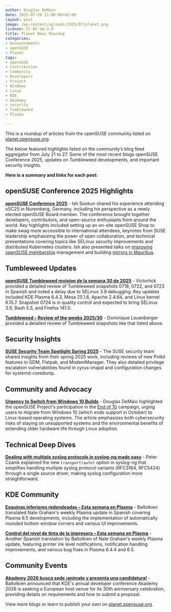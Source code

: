 ```yaml
---
author: Douglas DeMaio 
date: 2025-07-28 11:00:00+02:00
layout: post
image: /wp-content/uploads/2025/07/planet.png
license: CC-BY-SA-3.0
title: Planet News Roundup
categories:
- Announcements
- openSUSE
- Planet
tags:
- openSUSE
- Contribution
- Community
- Developers
- Project
- Windows
- Linux 
- KDE
- Akademy
- security
- Tumbleweed
- Plasma

---
```


This is a roundup of articles from the openSUSE community listed on [planet.opensuse.org](https://planet.opensuse.org). 

The below featured highlights listed on the community’s blog feed aggregator from July 21 to 27. Some of the most recent blogs openSUSE Conference 2025, updates on Tumbleweed developments, and important security insights.

**Here is a summary and links for each post:**

## openSUSE Conference 2025 Highlights

**[openSUSE Conference 2025](https://sysadmin-journal.com/opensuse-conference-2025/)** - Ish Sookun shared his experience attending oSC25 in Nuremberg, Germany, including his perspective as a newly elected openSUSE Board member. The conference brought together developers, contributors, and open-source enthusiasts from around the world. Key highlights included setting up an on-site openSUSE Shop to make swag more accessible to international attendees, keynotes from SUSE leadership emphasizing the power of open collaboration, and technical presentations covering topics like SELinux security improvements and distributed Kubernetes clusters. Ish also presented talks on [improving openSUSE membership](https://youtu.be/iScuu8KjwaA?si=i35AsfesFai-a__2) management and building [mirrors in Mauritius](https://youtu.be/EI1nI3bSYDA?si=vo7cx5g1v1Ei6Z28).

## Tumbleweed Updates

**[openSUSE Tumbleweed revision de la semana 30 de 2025](https://victorhckinthefreeworld.com/2025/07/25/opensuse-tumbleweed-revision-de-la-semana-30-de-2025/)** - Victorhck provided a detailed review of Tumbleweed snapshots 0718, 0722, and 0723 in Spanish and noted a delay due to SELinux 3.9 debugging. Key updates included KDE Plasma 6.4.3, Mesa 25.1.6, Apache 2.4.64, and Linux kernel 6.15.7. Snapshot 0724 is in quality control and expected to bring SELinux 3.9, Bash 5.3, and Firefox 141.0.

**[Tumbleweed – Review of the weeks 2025/30](https://dominique.leuenberger.net/blog/2025/07/tumbleweed-review-of-the-weeks-2025-30/)** - Dominique Leuenberger provided a detailed review of Tumbleweed snapshots like that listed above. 

## Security Insights

**[SUSE Security Team Spotlight Spring 2025](https://security.opensuse.org/2025/07/25/spring-spotlight.html)** - The SUSE security team shared insights from their spring 2025 work, including reviews of new Polkit features in GDM, Flatpak, and ModemManager. They also detailed privilege escalation vulnerabilities found in cyrus-imapd and configuration changes for systemd-coredump.

## Community and Advocacy

**[Urgency to Switch from Windows 10 Builds](https://news.opensuse.org/2025/07/23/urgency-to-switch-builds/)** - Douglas DeMaio highlighted the openSUSE Project's participation in the [End of 10](https://endof10.org/) campaign, urging users to migrate from Windows 10 (which ends support in October) to Linux-based operating systems. The article emphasizes both cybersecurity risks of staying on unsupported systems and the environmental benefits of extending older hardware life through Linux adoption.

## Technical Deep Dives

**[Dealing with multiple syslog protocols in syslog-ng made easy](https://peter.czanik.hu/other/dealing-with-multiple-syslog-protocols-in-syslog-ng-made-easy/)** - Peter Czanik explained the new `transport(auto)` option in syslog-ng that simplifies handling multiple syslog protocol variants (RFC3164, RFC5424) through a single source driver, making syslog configuration more straightforward.

## KDE Community

**[Esquinas inferiores redondeadas – Esta semana en Plasma](https://www.kdeblog.com/esquinas-inferiores-redondeadas-esta-semana-en-plasma.html)** - Baltolkien translated Nate Graham's weekly Plasma update in Spanish covering Plasma 6.5 developments, including the implementation of automatically rounded bottom window corners and various UI improvements.

**[Control del nivel de tinta de la impresora – Esta semana en Plasma](https://www.kdeblog.com/control-del-nivel-de-tinta-de-la-impresora-esta-semana-en-plasma.html)** - Another Spanish translation by Baltolkien of Nate Graham's weekly Plasma update, featuring printer ink level notifications, notification handling improvements, and various bug fixes in Plasma 6.4.4 and 6.5.

## Community Events

**[Akademy 2026 busca sede ¡anímate y presenta una candidatura!](https://www.kdeblog.com/akademy-2026-busca-sede-animate-y-presenta-una-candidatura.html)** - Baltolkien announced that KDE's annual developer conference Akademy 2026 is seeking a European host venue for its 30th anniversary celebration, providing details on requirements and how to submit a proposal.


View more blogs or learn to publish your own on [planet.opensuse.org](https://planet.opensuse.org).

<meta name="openSUSE, Open Source, development, Windows 10 end of support, Linux, secure operating systems, open source, Tumbleweed, KDE, Akademy, Plasma" content="HTML,CSS,XML,JavaScript">



